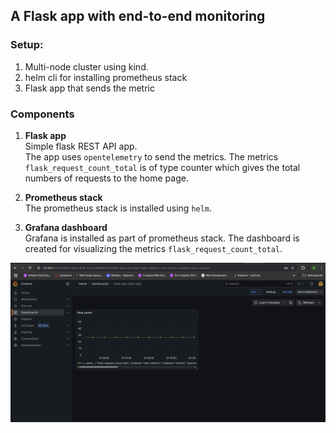## A Flask app with end-to-end monitoring

### Setup:
1. Multi-node cluster using kind.
2. helm cli for installing prometheus stack
3. Flask app that sends the metric

### Components
1. **Flask app**  
Simple flask REST API app.  
The app uses `opentelemetry` to send the metrics. The metrics `flask_request_count_total` is of type counter which gives the total numbers of requests to the home page.

2. **Prometheus stack**  
The prometheus stack is installed using `helm`.

3. **Grafana dashboard**  
Grafana is installed as part of prometheus stack. The dashboard is created for visualizing the metrics `flask_request_count_total`.

![Grafana-dashboard](./images/grafana-dashboard.png)

